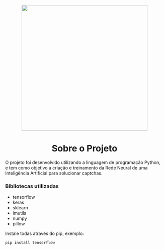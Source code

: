 <p align="center">
  <img src="https://user-images.githubusercontent.com/63890669/151098314-6d9d759c-1f94-423a-a203-ea6009077f1a.png" width="400">
</p>

<!-- ## Sobre o Projeto -->

<h1 align="center">Sobre o Projeto</h1>

O projeto foi desenvolvido utilizando a linguagem de programação Python, e tem como objetivo a criação e treinamento da Rede Neural de uma Inteligência Artificial para solucionar captchas.

### Bibliotecas utilizadas
- tensorflow
- keras
- sklearn
- imutils
- numpy
- pillow

Instale todas através do pip, exemplo:
```
pip install tensorflow
```

